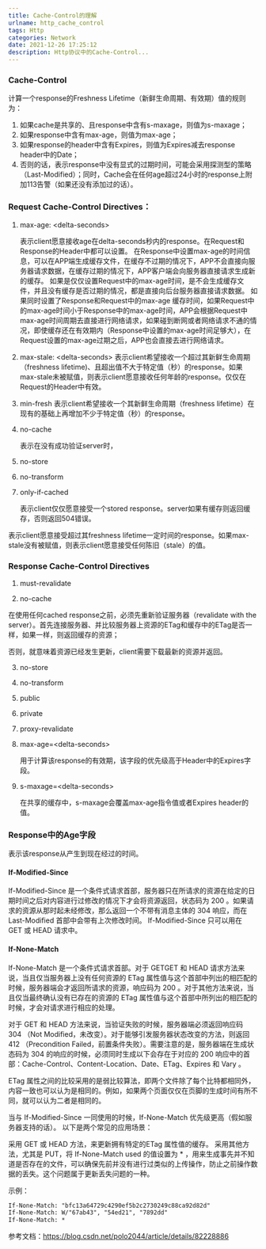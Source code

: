 ```yaml
---
title: Cache-Control的理解
urlname: http_cache_control
tags: Http
categories: Network
date: 2021-12-26 17:25:12
description: Http协议中的Cache-Control...
---
```

### Cache-Control

计算一个response的Freshness Lifetime（新鲜生命周期、有效期）值的规则为：

1. 如果cache是共享的、且response中含有s-maxage，则值为s-maxage；
2. 如果response中含有max-age，则值为max-age；
3. 如果response的header中含有Expires，则值为Expires减去response header中的Date；
4. 否则的话，表示response中没有显式的过期时间，可能会采用探测型的策略（Last-Modified）；同时，Cache会在任何age超过24小时的response上附加113告警（如果还没有添加过的话）。

### Request Cache-Control Directives：

1. max-age: \<delta-seconds>

   表示client愿意接收age在delta-seconds秒内的response。在Request和Response的Header中都可以设置。
    在Response中设置max-age的时间信息，可以在APP端生成缓存文件，在缓存不过期的情况下，APP不会直接向服务器请求数据，在缓存过期的情况下，APP客户端会向服务器直接请求生成新的缓存。 
    如果是仅仅设置Request中的max-age时间，是不会生成缓存文件，并且没有缓存是否过期的情况，都是直接向后台服务器直接请求数据。 
    如果同时设置了Response和Request中的max-age 缓存时间，如果Request中的max-age时间小于Response中的max-age时间，APP会根据Request中max-age时间周期去直接进行网络请求，如果碰到断网或者网络请求不通的情况，即使缓存还在有效期内（Response中设置的max-age时间足够大），在Request设置的max-age过期之后，APP也会直接去进行网络请求。
2. max-stale: \<delta-seconds>
表示client希望接收一个超过其新鲜生命周期（freshness lifetime)、且超出值不大于特定值（秒）的response。如果max-stale未被赋值，则表示client愿意接收任何年龄的response。仅仅在Request的Header中有效。

3. min-fresh
表示client希望接收一个其新鲜生命周期（freshness lifetime）在现有的基础上再增加不少于特定值（秒）的response。

4. no-cache

   表示在没有成功验证server时，

5. no-store

6. no-transform

7. only-if-cached

   表示client仅仅愿意接受一个stored response。server如果有缓存则返回缓存，否则返回504错误。

表示client愿意接受超过其freshness lifetime一定时间的response。如果max-stale没有被赋值，则表示client愿意接受任何陈旧（stale）的值。

### Response Cache-Control Directives
1. must-revalidate

2. no-cache
   

在使用任何cached response之前，必须先重新验证服务器（revalidate with the server）。首先连接服务器、并比较服务器上资源的ETag和缓存中的ETag是否一样，如果一样，则返回缓存的资源；

   否则，就意味着资源已经发生更新，client需要下载最新的资源并返回。

3. no-store

4. no-transform

5. public

6. private

7. proxy-revalidate

8. max-age=\<delta-seconds>

   用于计算该response的有效期，该字段的优先级高于Header中的Expires字段。
   
9. s-maxage=\<delta-seconds>

   在共享的缓存中，s-maxage会覆盖max-age指令值或者Expires header的值。

### Response中的Age字段
表示该response从产生到现在经过的时间。

#### If-Modified-Since
   If-Modified-Since 是一个条件式请求首部，服务器只在所请求的资源在给定的日期时间之后对内容进行过修改的情况下才会将资源返回，状态码为 200  。如果请求的资源从那时起未经修改，那么返回一个不带有消息主体的  304  响应，而在 Last-Modified 首部中会带有上次修改时间。 If-Modified-Since 只可以用在 GET 或 HEAD 请求中。

#### If-None-Match
If-None-Match 是一个条件式请求首部。对于 GETGET 和 HEAD 请求方法来说，当且仅当服务器上没有任何资源的 ETag 属性值与这个首部中列出的相匹配的时候，服务器端会才返回所请求的资源，响应码为  200  。对于其他方法来说，当且仅当最终确认没有已存在的资源的  ETag 属性值与这个首部中所列出的相匹配的时候，才会对请求进行相应的处理。

对于  GET 和 HEAD 方法来说，当验证失败的时候，服务器端必须返回响应码 304 （Not Modified，未改变）。对于能够引发服务器状态改变的方法，则返回 412 （Precondition Failed，前置条件失败）。需要注意的是，服务器端在生成状态码为 304 的响应的时候，必须同时生成以下会存在于对应的 200 响应中的首部：Cache-Control、Content-Location、Date、ETag、Expires 和 Vary 。

ETag 属性之间的比较采用的是弱比较算法，即两个文件除了每个比特都相同外，内容一致也可以认为是相同的。例如，如果两个页面仅仅在页脚的生成时间有所不同，就可以认为二者是相同的。

当与  If-Modified-Since  一同使用的时候，If-None-Match 优先级更高（假如服务器支持的话）。
以下是两个常见的应用场景：

采用 GET 或 HEAD  方法，来更新拥有特定的ETag 属性值的缓存。
采用其他方法，尤其是  PUT，将 If-None-Match used 的值设置为 * ，用来生成事先并不知道是否存在的文件，可以确保先前并没有进行过类似的上传操作，防止之前操作数据的丢失。这个问题属于更新丢失问题的一种。

示例：
``` html
If-None-Match: "bfc13a64729c4290ef5b2c2730249c88ca92d82d"
If-None-Match: W/"67ab43", "54ed21", "7892dd"
If-None-Match: *
```
参考文档：https://blog.csdn.net/polo2044/article/details/82228886
